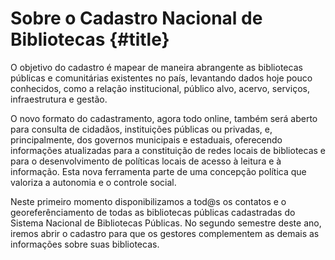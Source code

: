 # Sobre o Cadastro Nacional de Bibliotecas {#title}

O objetivo do cadastro é mapear de maneira abrangente as bibliotecas públicas e comunitárias existentes no país, levantando dados hoje pouco conhecidos, como a relação institucional, público alvo, acervo, serviços, infraestrutura e gestão.

O novo formato do cadastramento, agora todo online, também será aberto para consulta de cidadãos, instituições públicas ou privadas, e, principalmente, dos governos municipais e estaduais, oferecendo informações atualizadas para a constituição de redes locais de bibliotecas e para o desenvolvimento de políticas locais de acesso à leitura e à informação. Esta nova ferramenta parte de uma concepção política que valoriza a autonomia e o controle social.

Neste primeiro momento disponibilizamos a tod@s  os contatos e o georeferênciamento de todas as bibliotecas públicas cadastradas do Sistema Nacional de Bibliotecas Públicas.  No segundo semestre deste ano, iremos abrir o cadastro para que os gestores complementem as demais as informações sobre suas bibliotecas.

